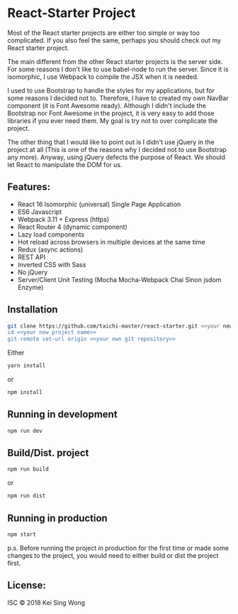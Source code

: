 React-Starter Project
=====================

Most of the React starter projects are either too simple or way too complicated.  If you also feel the same, perhaps you should check out my React starter project.

The main different from the other React starter projects is the server side.  For some reasons I don't like to use babel-node to run the server. Since it is isomorphic, I use Webpack to compile the JSX when it is needed.

I used to use Bootstrap to handle the styles for my applications, but for some reasons I decided not to.  Therefore, I have to created my own NavBar component (it is Font Awesome ready).  Although I didn't include the Bootstrap nor Font Awesome in the project, it is very easy to add those libraries if you ever need them.  My goal is try not to over complicate the project.

The other thing that I would like to point out is I didn't use jQuery in the project at all (This is one of the reasons why I decided not to use Bootstrap any more).  Anyway, using jQuery defects the purpose of React.  We should let React to manipulate the DOM for us.

## Features:
- React 16 Isomorphic (universal) Single Page Application
- ES6 Javascript
- Webpack 3.11 + Express (https)
- React Router 4 (dynamic component)
- Lazy load components
- Hot reload across browsers in multiple devices at the same time
- Redux (async actions)
- REST API
- Inverted CSS with Sass
- No jQuery
- Server/Client Unit Testing (Mocha Mocha-Webpack Chai Sinon jsdom Enzyme)

## Installation
```bash
git clone https://github.com/taichi-master/react-starter.git <<your new project name>>
cd <<your new project name>>
git remote set-url origin <<your own git repository>>
```
Either
```bash
yarn install
```
or
```bash
npm install
```

## Running in development
```bash
npm run dev
```

## Build/Dist. project
```bash
npm run build
```
or
```bash
npm run dist
```

## Running in production
```bash
npm start
```
p.s. Before running the project in production for the first time or made some changes to the project, you would need to either build or dist the project first.

License:
-------
ISC &copy; 2018 Kei Sing Wong
